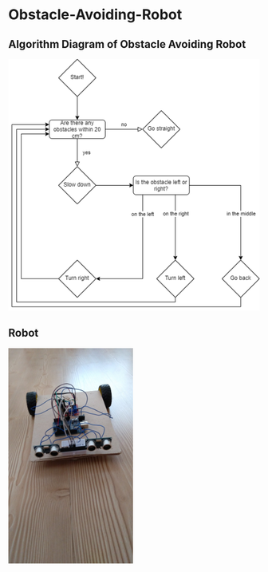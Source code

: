 # Obstacle-Avoiding-Robot

## Algorithm Diagram of Obstacle Avoiding Robot
![algorithm](https://github.com/isaKarabocek/Obstacle-Avoiding-Robot/blob/main/Algorithm_Diagram.png)



## Robot

<img src="https://github.com/isaKarabocek/Obstacle-Avoiding-Robot/blob/main/Robot.jpg" width="250"> 
